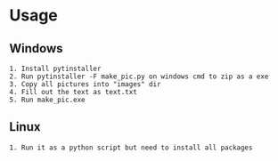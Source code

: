 # Usage
## Windows
    1. Install pytinstaller
    2. Run pytinstaller -F make_pic.py on windows cmd to zip as a exe
    3. Copy all pictures into "images" dir
    4. Fill out the text as text.txt
    5. Run make_pic.exe
## Linux
    1. Run it as a python script but need to install all packages
